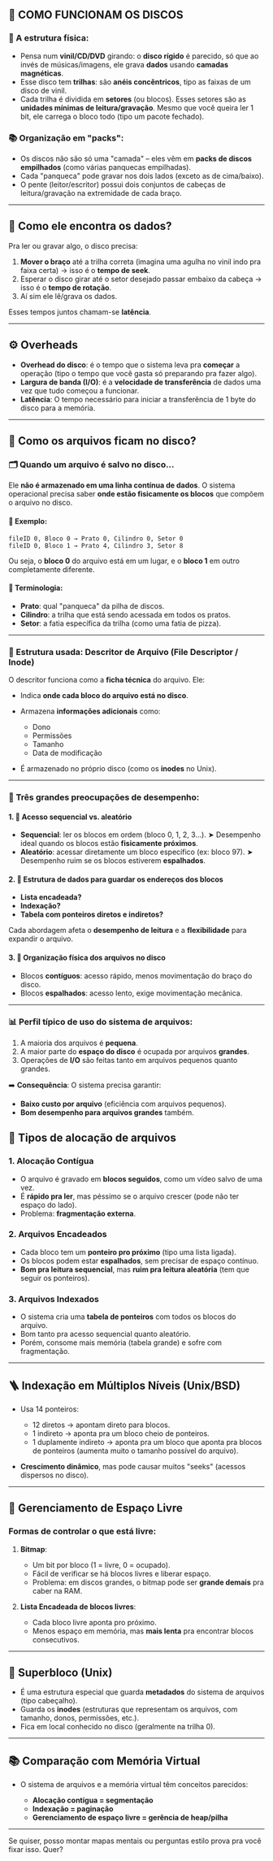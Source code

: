 ## 🔄 COMO FUNCIONAM OS DISCOS

### 📀 A estrutura física:

* Pensa num **vinil/CD/DVD** girando: o **disco rígido** é parecido, só que ao invés de músicas/imagens, ele grava **dados** usando **camadas magnéticas**.
* Esse disco tem **trilhas**: são **anéis concêntricos**, tipo as faixas de um disco de vinil.
* Cada trilha é dividida em **setores** (ou blocos). Esses setores são as **unidades mínimas de leitura/gravação**. Mesmo que você queira ler 1 bit, ele carrega o bloco todo (tipo um pacote fechado).

### 📚 Organização em "packs":

* Os discos não são só uma "camada" – eles vêm em **packs de discos empilhados** (como várias panquecas empilhadas).
* Cada "panqueca" pode gravar nos dois lados (exceto as de cima/baixo).
* O pente (leitor/escritor) possui dois conjuntos de cabeças de leitura/gravação na extremidade de cada braço.


---

## 🧭 Como ele encontra os dados?

Pra ler ou gravar algo, o disco precisa:

1. **Mover o braço** até a trilha correta (imagina uma agulha no vinil indo pra faixa certa) → isso é o **tempo de seek**.
2. Esperar o disco girar até o setor desejado passar embaixo da cabeça → isso é o **tempo de rotação**.
3. Aí sim ele lê/grava os dados.

Esses tempos juntos chamam-se **latência**.

---

## ⚙️ Overheads

* **Overhead do disco**: é o tempo que o sistema leva pra **começar** a operação (tipo o tempo que você gasta só preparando pra fazer algo).
* **Largura de banda (I/O)**: é a **velocidade de transferência** de dados uma vez que tudo começou a funcionar.
* **Latência**: O tempo necessário para iniciar a transferência de 1 byte do disco para a memória.

---

## 🧩 Como os arquivos ficam no disco?

### 🗂 Quando um arquivo é salvo no disco...

Ele **não é armazenado em uma linha contínua de dados**. O sistema operacional precisa saber **onde estão fisicamente os blocos** que compõem o arquivo no disco.

#### 🧭 Exemplo:
```text
fileID 0, Bloco 0 → Prato 0, Cilindro 0, Setor 0  
fileID 0, Bloco 1 → Prato 4, Cilindro 3, Setor 8
````

Ou seja, o **bloco 0** do arquivo está em um lugar, e o **bloco 1** em outro completamente diferente.

#### 📍 Terminologia:

* **Prato**: qual "panqueca" da pilha de discos.
* **Cilindro**: a trilha que está sendo acessada em todos os pratos.
* **Setor**: a fatia específica da trilha (como uma fatia de pizza).

---

### 📌 Estrutura usada: **Descritor de Arquivo** (File Descriptor / Inode)

O descritor funciona como a **ficha técnica** do arquivo. Ele:

* Indica **onde cada bloco do arquivo está no disco**.
* Armazena **informações adicionais** como:

  * Dono
  * Permissões
  * Tamanho
  * Data de modificação
* É armazenado no próprio disco (como os **inodes** no Unix).

---

### 🎯 Três grandes preocupações de desempenho:

#### 1. 🔁 Acesso sequencial vs. aleatório

* **Sequencial**: ler os blocos em ordem (bloco 0, 1, 2, 3...).
  ➤ Desempenho ideal quando os blocos estão **fisicamente próximos**.
* **Aleatório**: acessar diretamente um bloco específico (ex: bloco 97).
  ➤ Desempenho ruim se os blocos estiverem **espalhados**.

#### 2. 🧠 Estrutura de dados para guardar os endereços dos blocos

* **Lista encadeada?**
* **Indexação?**
* **Tabela com ponteiros diretos e indiretos?**

Cada abordagem afeta o **desempenho de leitura** e a **flexibilidade** para expandir o arquivo.

#### 3. 🧱 Organização física dos arquivos no disco

* Blocos **contíguos**: acesso rápido, menos movimentação do braço do disco.
* Blocos **espalhados**: acesso lento, exige movimentação mecânica.

---

### 📊 Perfil típico de uso do sistema de arquivos:

1. A maioria dos arquivos é **pequena**.
2. A maior parte do **espaço do disco** é ocupada por arquivos **grandes**.
3. Operações de **I/O** são feitas tanto em arquivos pequenos quanto grandes.

➡️ **Consequência**:
O sistema precisa garantir:

* **Baixo custo por arquivo** (eficiência com arquivos pequenos).
* **Bom desempenho para arquivos grandes** também.


## 📁 Tipos de alocação de arquivos

### 1. **Alocação Contígua**

* O arquivo é gravado em **blocos seguidos**, como um vídeo salvo de uma vez.
* É **rápido pra ler**, mas péssimo se o arquivo crescer (pode não ter espaço do lado).
* Problema: **fragmentação externa**.

### 2. **Arquivos Encadeados**

* Cada bloco tem um **ponteiro pro próximo** (tipo uma lista ligada).
* Os blocos podem estar **espalhados**, sem precisar de espaço contínuo.
* **Bom pra leitura sequencial**, mas **ruim pra leitura aleatória** (tem que seguir os ponteiros).

### 3. **Arquivos Indexados**

* O sistema cria uma **tabela de ponteiros** com todos os blocos do arquivo.
* Bom tanto pra acesso sequencial quanto aleatório.
* Porém, consome mais memória (tabela grande) e sofre com fragmentação.

---

## 🪜 Indexação em Múltiplos Níveis (Unix/BSD)

* Usa 14 ponteiros:

  * 12 diretos → apontam direto para blocos.
  * 1 indireto → aponta pra um bloco cheio de ponteiros.
  * 1 duplamente indireto → aponta pra um bloco que aponta pra blocos de ponteiros (aumenta muito o tamanho possível do arquivo).
* **Crescimento dinâmico**, mas pode causar muitos "seeks" (acessos dispersos no disco).

---

## 🧼 Gerenciamento de Espaço Livre

### Formas de controlar o que está livre:

1. **Bitmap**:

   * Um bit por bloco (1 = livre, 0 = ocupado).
   * Fácil de verificar se há blocos livres e liberar espaço.
   * Problema: em discos grandes, o bitmap pode ser **grande demais** pra caber na RAM.

2. **Lista Encadeada de blocos livres**:

   * Cada bloco livre aponta pro próximo.
   * Menos espaço em memória, mas **mais lenta** pra encontrar blocos consecutivos.

---

## 🧠 Superbloco (Unix)

* É uma estrutura especial que guarda **metadados** do sistema de arquivos (tipo cabeçalho).
* Guarda os **inodes** (estruturas que representam os arquivos, com tamanho, donos, permissões, etc.).
* Fica em local conhecido no disco (geralmente na trilha 0).

---

## 📚 Comparação com Memória Virtual

* O sistema de arquivos e a memória virtual têm conceitos parecidos:

  * **Alocação contígua = segmentação**
  * **Indexação = paginação**
  * **Gerenciamento de espaço livre = gerência de heap/pilha**

---

Se quiser, posso montar mapas mentais ou perguntas estilo prova pra você fixar isso. Quer?
